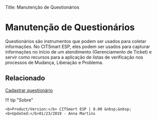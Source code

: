 Title: Manutenção de Questionários

# Manutenção de Questionários

Questionários são instrumentos que podem ser usados para coletar informações. No CITSmart ESP, eles podem ser usados para capturar informações no início de um atendimento (Gerenciamento de Ticket) e servir como recursos para a aplicação de listas de verificação nos processos de Mudança, Liberação e Problema.

## Relacionado

[Cadastrar questionário][1]

[1]:/pt-br/citsmart-esp-8/platform-administration/questionnaires/questionaires-management/register-questionnaire.html


!!! tip "Sobre"

    <b>Product/Version:</b> CITSmart ESP | 8.00 &nbsp;&nbsp;
    <b>Updated:</b>01/23/2019 - Anna Martins  
	

	
